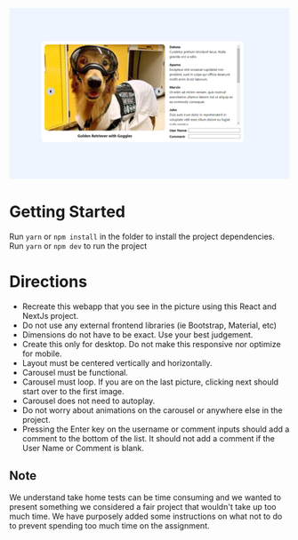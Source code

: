 ![Assignment](assignment.png)

# Getting Started

Run `yarn` or `npm install` in the folder to install the project dependencies.\
Run `yarn` or `npm dev` to run the project

# Directions
- Recreate this webapp that you see in the picture using this React and NextJs project.
- Do not use any external frontend libraries (ie Bootstrap, Material, etc)
- Dimensions do not have to be exact. Use your best judgement.
- Create this only for desktop. Do not make this responsive nor optimize for mobile.
- Layout must be centered vertically and horizontally.
- Carousel must be functional.
- Carousel must loop. If you are on the last picture, clicking next should start over to the first image.
- Carousel does not need to autoplay.
- Do not worry about animations on the carousel or anywhere else in the project.
- Pressing the Enter key on the username or comment inputs should add a comment to the bottom of the list.  It should not add a comment if the User Name or Comment is blank.

## Note
We understand take home tests can be time consuming and we wanted to present something we considered a fair project that wouldn't take up too much time. We have purposely added some instructions on what not to do to prevent spending too much time on the assignment.